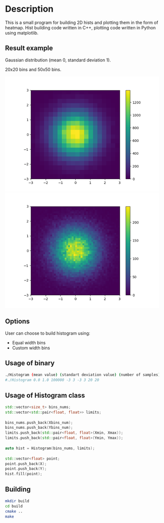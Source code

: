 # Description

This is a small program for building 2D hists and plotting them in the form of heatmap. Hist building code written in C++, plotting code written in Python using matplotlib.

## Result example
Gaussian distribution (mean 0, standard deviation 1). 

20x20 bins and 50x50 bins.

![Alt text](images/Figure_1_20_20.png?raw=true "20x20")
![Alt text](images/Figure_2_50_50.png?raw=true "50x50")

## Options

User can choose to build histogram using:
* Equal width bins
* Custom width bins

## Usage of binary
```bash
./Histogram (mean value) (standart deviation value) (number of samples) (x min) (x max) (y min) (y max) (x axis bin count) (y axis bin count)
#./Histogram 0.0 1.0 100000 -3 3 -3 3 20 20
```

## Usage of Histogram class
```C++
std::vector<size_t> bins_nums;
std::vector<std::pair<float, float>> limits;

bins_nums.push_back(Xbins_num);
bins_nums.push_back(Ybins_num);
limits.push_back(std::pair<float, float>(Xmin, Xmax));
limits.push_back(std::pair<float, float>(Ymin, Ymax));

auto hist = Histogram(bins_nums, limits);

std::vector<float> point;
point.push_back(X);
point.push_back(Y);
hist.fill(point);
```

## Building
```bash
mkdir build
cd build
cmake ..
make
```



